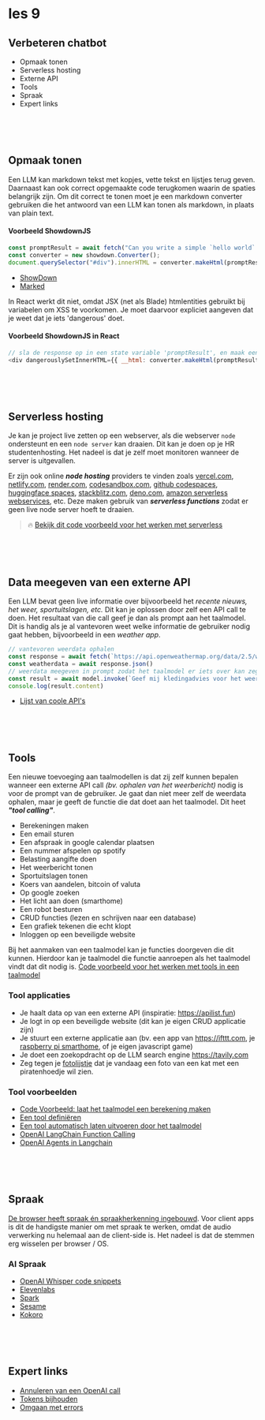 # les 9

## Verbeteren chatbot

- Opmaak tonen
- Serverless hosting
- Externe API
- Tools
- Spraak 
- Expert links

<br><br><br>

## Opmaak tonen

Een LLM kan markdown tekst met kopjes, vette tekst en lijstjes terug geven. Daarnaast kan ook correct opgemaakte code terugkomen waarin de spaties belangrijk zijn. Om dit correct te tonen moet je een markdown converter gebruiken die het antwoord van een LLM kan tonen als markdown, in plaats van plain text.

#### Voorbeeld ShowdownJS

```js
const promptResult = await fetch("Can you write a simple `hello world` react component?");
const converter = new showdown.Converter();
document.querySelector("#div").innerHTML = converter.makeHtml(promptResult);
```

- [ShowDown](https://showdownjs.com)
- [Marked](https://marked.js.org)

In React werkt dit niet, omdat JSX (net als Blade) htmlentities gebruikt bij variabelen om XSS te voorkomen. Je moet daarvoor expliciet aangeven dat je weet dat je iets 'dangerous' doet.

#### Voorbeeld ShowdownJS in React

```js
// sla de response op in een state variable 'promptResult', en maak een converter aan (zie voorbeeld hierboven)
<div dangerouslySetInnerHTML={{ __html: converter.makeHtml(promptResult) }}></div>
```

<br><Br><br>


## Serverless hosting

Je kan je project live zetten op een webserver, als die webserver `node` ondersteunt en een `node server` kan draaien. Dit kan je doen op je HR studentenhosting. Het nadeel is dat je zelf moet monitoren wanneer de server is uitgevallen.

Er zijn ook online ***node hosting*** providers te vinden zoals [vercel.com](https://vercel.com), [netlify.com](https://netlify.com), [render.com](https://render.com), [codesandbox.com](https://codesandbox.com), [github codespaces](https://github.com/features/codespaces), [huggingface spaces](https://huggingface.co/spaces), [stackblitz.com](https://stackblitz.com), [deno.com](https://deno.com), [amazon serverless webservices](https://aws.amazon.com/serverless/), etc. Deze maken gebruik van ***serverless functions*** zodat er geen live node server hoeft te draaien.

> 🔥 [Bekijk dit code voorbeeld voor het werken met serverless](../snippets/serverless.md)

<br><br><br>

## Data meegeven van een externe API

Een LLM bevat geen live informatie over bijvoorbeeld het *recente nieuws, het weer, sportuitslagen, etc.* Dit kan je oplossen door zelf een API call te doen. Het resultaat van die call geef je dan als prompt aan het taalmodel. Dit is handig als je al vantevoren weet welke informatie de gebruiker nodig gaat hebben, bijvoorbeeld in een *weather app*.

```js
// vantevoren weerdata ophalen
const response = await fetch(`https://api.openweathermap.org/data/2.5/weather?q=rotterdam&appid=${YOUR_WEATHER_API_KEY}&units=metric`)
const weatherdata = await response.json()
// weerdata meegeven in prompt zodat het taalmodel er iets over kan zeggen
const result = await model.invoke(`Geef mij kledingadvies voor het weer ${weatherdata.weather[0].description} met een temperatuur van ${weatherdata.weather[0].temp}`)
console.log(result.content)
```

- [Lijst van coole API's](https://apilist.fun)

<br><br><br>

## Tools

Een nieuwe toevoeging aan taalmodellen is dat zij zelf kunnen bepalen wanneer een externe API call *(bv. ophalen van het weerbericht)* nodig is voor de prompt van de gebruiker. Je gaat dan niet meer zelf de weerdata ophalen, maar je geeft de functie die dat doet aan het taalmodel. Dit heet ***"tool calling"***. 

-	Berekeningen maken
-	Een email sturen
- Een afspraak in google calendar plaatsen
- Een nummer afspelen op spotify
-	Belasting aangifte doen
-	Het weerbericht tonen
-	Sportuitslagen tonen
- Koers van aandelen, bitcoin of valuta 
-	Op google zoeken
-	Het licht aan doen (smarthome)
-	Een robot besturen
-	CRUD functies (lezen en schrijven naar een database)
-	Een grafiek tekenen die echt klopt
-	Inloggen op een beveiligde website

Bij het aanmaken van een taalmodel kan je functies doorgeven die dit kunnen. Hierdoor kan je taalmodel die functie aanroepen als het taalmodel vindt dat dit nodig is. [Code voorbeeld voor het werken met tools in een taalmodel](../snippets/functions.md)

### Tool applicaties

-	Je haalt data op van een externe API (inspiratie: https://apilist.fun)
-	Je logt in op een beveiligde website (dit kan je eigen CRUD applicatie zijn)
-	Je stuurt een externe applicatie aan (bv. een app van https://ifttt.com, je [raspberry pi smarthome](https://www.home-assistant.io/installation/raspberrypi/), of je eigen javascript game)
-	Je doet een zoekopdracht op de LLM search engine https://tavily.com
-	Zeg tegen je [fotolijstje](https://www.youtube.com/watch?v=L5PvQj1vfC4) dat je vandaag een foto van een kat met een piratenhoedje wil zien.

### Tool voorbeelden

- [Code Voorbeeld: laat het taalmodel een berekening maken](../snippets/functions.md)
- [Een tool definiëren](https://js.langchain.com/docs/concepts/tools/)
- [Een tool automatisch laten uitvoeren door het taalmodel](https://js.langchain.com/docs/concepts/tool_calling/)
- [OpenAI LangChain Function Calling](https://js.langchain.com/docs/integrations/chat/openai)
- [OpenAI Agents in Langchain](https://js.langchain.com/docs/modules/agents/)



<br><br><br>

## Spraak

[De browser heeft spraak én spraakherkenning ingebouwd](https://github.com/HR-CMGT/PRG08-2024-2025/blob/main/snippets/speech.md). Voor client apps is dit de handigste manier om met spraak te werken, omdat de audio verwerking nu helemaal aan de client-side is. Het nadeel is dat de stemmen erg wisselen per browser / OS.

### AI Spraak

- [OpenAI Whisper code snippets](https://github.com/HR-CMGT/PRG08-2024-2025/blob/main/snippets/aispeech.md)
- [Elevenlabs](https://elevenlabs.io/docs/api-reference/text-to-speech/convert)
- [Spark](https://sparkaudio.github.io/spark-tts)
- [Sesame](https://huggingface.co/sesame/csm-1b)
- [Kokoro](https://kokorottsai.com)

<br><br><br>









## Expert links

- [Annuleren van een OpenAI call](https://js.langchain.com/docs/modules/model_io/llms/cancelling_requests)
- [Tokens bijhouden](https://js.langchain.com/docs/modules/model_io/llms/token_usage_tracking)
- [Omgaan met errors](https://js.langchain.com/docs/modules/model_io/llms/dealing_with_api_errors)

